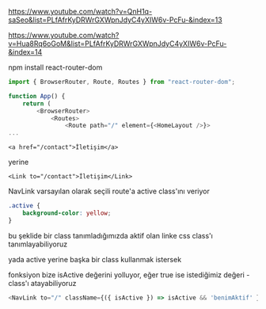 https://www.youtube.com/watch?v=QnH1q-saSeo&list=PLfAfrKyDRWrGXWpnJdyC4yXIW6v-PcFu-&index=13

https://www.youtube.com/watch?v=Hua8Rq6oGoM&list=PLfAfrKyDRWrGXWpnJdyC4yXIW6v-PcFu-&index=14

npm install react-router-dom


```js
import { BrowserRouter, Route, Routes } from "react-router-dom";

function App() {
    return (
        <BrowserRouter>
            <Routes>
                <Route path="/" element={<HomeLayout />}>
...
```

```code
<a href="/contact">İletişim</a>
```

yerine
```code
<Link to="/contact">İletişim</Link>
```

NavLink
varsayılan olarak seçili route'a active class'ını veriyor

```css
.active {
    background-color: yellow;
}
```

bu şeklide bir class tanımladığımızda aktif olan linke css class'ı tanımlayabiliyoruz

yada active yerine başka bir class kullanmak istersek

fonksiyon bize isActive değerini yolluyor, eğer true ise istediğimiz değeri - class'ı atayabiliyoruz

```js
<NavLink to="/" className={({ isActive }) => isActive && 'benimAktif' }>Anasayfa</NavLink>
```
